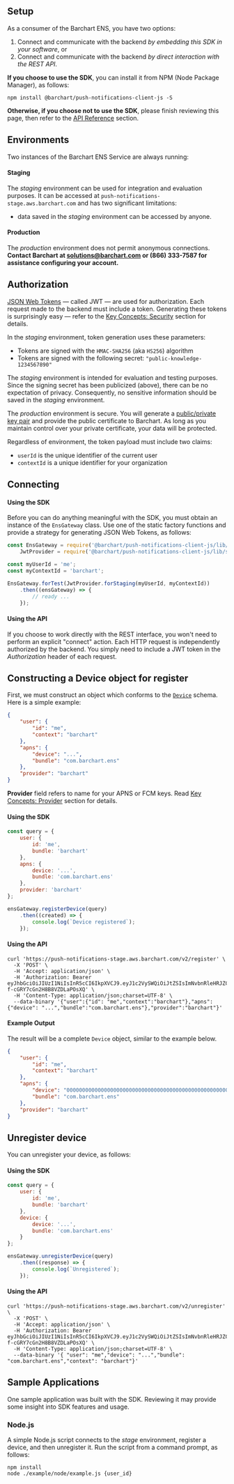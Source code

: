 ## Setup

As a consumer of the Barchart ENS, you have two options:

1. Connect and communicate with the backend _by embedding this SDK in your software_, or
2. Connect and communicate with the backend _by direct interaction with the REST API_.

**If you choose to use the SDK**, you can install it from NPM (Node Package Manager), as follows:

```shell
npm install @barchart/push-notifications-client-js -S
```

**Otherwise, if you choose not to use the SDK**, please finish reviewing this page, then refer to
the [API Reference](/content/api_reference) section.

## Environments

Two instances of the Barchart ENS Service are always running:

#### Staging

The _staging_ environment can be used for integration and evaluation purposes. It can be accessed
at ```push-notifications-stage.aws.barchart.com``` and has two significant limitations:

* data saved in the _staging_ environment can be accessed by anyone.

#### Production

The _production_ environment does not permit anonymous connections. **Contact Barchart at solutions@barchart.com or (866) 333-7587 for assistance configuring your account.**

## Authorization

[JSON Web Tokens](https://en.wikipedia.org/wiki/JSON_Web_Token) — called JWT — are used for authorization. Each request
made to the backend must include a token. Generating these tokens is surprisingly easy — refer to
the [Key Concepts: Security](/content/concepts/security) section for details.

In the _staging_ environment, token generation uses these parameters:

* Tokens are signed with the ```HMAC-SHA256``` (aka ```HS256```) algorithm
* Tokens are signed with the following secret: ```"public-knowledge-1234567890"```

The _staging_ environment is intended for evaluation and testing purposes. Since the signing secret has been
publicized (above), there can be no expectation of privacy. Consequently, no sensitive information should be saved in
the _staging_ environment.

The _production_ environment is secure. You will generate
a [public/private key pair](https://en.wikipedia.org/wiki/Public-key_cryptography) and provide the public certificate to
Barchart. As long as you maintain control over your private certificate, your data will be protected.

Regardless of environment, the token payload must include two claims:

* ```userId``` is the unique identifier of the current user
* ```contextId``` is a unique identifier for your organization

## Connecting

#### Using the SDK

Before you can do anything meaningful with the SDK, you must obtain an instance of the ```EnsGateway``` class. Use one
of the static factory functions and provide a strategy for generating JSON Web Tokens, as follows:

```js
const EnsGateway = require('@barchart/push-notifications-client-js/lib/gateway/EnsGateway'),
	JwtProvider = require('@barchart/push-notifications-client-js/lib/security/JwtProvider');

const myUserId = 'me';
const myContextId = 'barchart';

EnsGateway.forTest(JwtProvider.forStaging(myUserId, myContextId))
	.then((ensGateway) => {
		// ready ...
	});
```

#### Using the API

If you choose to work directly with the REST interface, you won't need to perform an explicit "connect" action. Each
HTTP request is independently authorized by the backend. You simply need to include a JWT token in the _Authorization_
header of each request.

## Constructing a Device object for register

First, we must construct an object which conforms to the [```Device```](content/sdk/lib-data?id=schemadevice) schema.
Here is a simple example:

```json
{
	"user": {
		"id": "me",
		"context": "barchart"
	},
	"apns": {
		"device": "...",
		"bundle": "com.barchart.ens"
	},
	"provider": "barchart"
}
```

**Provider** field refers to name for your APNS or FCM keys. Read [Key Concepts: Provider](/content/concepts/provider) section for details. 

#### Using the SDK

```js
const query = {
	user: {
		id: 'me',
		bundle: 'barchart'
	},
	apns: {
		device: '...',
		bundle: 'com.barchart.ens'
	},
	provider: 'barchart'
};

ensGateway.registerDevice(query)
	.then((created) => {
		console.log(`Device registered`);
	});
```

#### Using the API

```shell
curl 'https://push-notifications-stage.aws.barchart.com/v2/register' \
  -X 'POST' \
  -H 'Accept: application/json' \
  -H 'Authorization: Bearer eyJhbGciOiJIUzI1NiIsInR5cCI6IkpXVCJ9.eyJ1c2VySWQiOiJtZSIsImNvbnRleHRJZCI6ImJhcmNoYXJ0IiwiaWF0IjoxNjIyNjQ3ODA4fQ.JWM85t7wmFeaWPon1-f-cGRY7cGn2H8B8VZDLaPOsXQ' \
  -H 'Content-Type: application/json;charset=UTF-8' \
  --data-binary '{"user":{"id": "me","context":"barchart"},"apns": {"device": "...","bundle":"com.barchart.ens"},"provider":"barchart"}'
```

#### Example Output

The result will be a complete ```Device``` object, similar to the example below.

```json
{
	"user": {
		"id": "me",
		"context": "barchart"
	},
	"apns": {
		"device": "00000000000000000000000000000000000000000000000000000000000000",
		"bundle": "com.barchart.ens"
	},
	"provider": "barchart"
}
```

## Unregister device

You can unregister your device, as follows:

#### Using the SDK

```js
const query = {
	user: {
		id: 'me',
		bundle: 'barchart'
	},
	device: {
		device: '...',
		bundle: 'com.barchart.ens'
	}
};

ensGateway.unregisterDevice(query)
	.then((response) => {
		console.log(`Unregistered`);
	});
```

#### Using the API

```shell
curl 'https://push-notifications-stage.aws.barchart.com/v2/unregister' \
  -X 'POST' \
  -H 'Accept: application/json' \
  -H 'Authorization: Bearer eyJhbGciOiJIUzI1NiIsInR5cCI6IkpXVCJ9.eyJ1c2VySWQiOiJtZSIsImNvbnRleHRJZCI6ImJhcmNoYXJ0IiwiaWF0IjoxNjIyNjQ3ODA4fQ.JWM85t7wmFeaWPon1-f-cGRY7cGn2H8B8VZDLaPOsXQ' \
  -H 'Content-Type: application/json;charset=UTF-8' \
  --data-binary '{ "user": "me","device": "...","bundle": "com.barchart.ens","context": "barchart"}'
```

## Sample Applications

One sample application was built with the SDK. Reviewing it may provide some insight into SDK features and usage.

### Node.js

A simple Node.js script connects to the _stage_ environment, register a device, and then unregister it.
Run the script from a command prompt, as follows:

```shell
npm install
node ./example/node/example.js {user_id}
```

